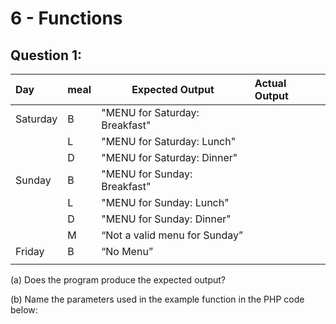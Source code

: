 # 6 - Functions

## Question 1:

| **Day**  | **meal** | **Expected Output**            | **Actual Output** |
| :------- | -------- | ------------------------------ | :---------------- |
| Saturday | B        | "MENU for Saturday: Breakfast" |                   |
|          | L        | "MENU for Saturday: Lunch"     |                   |
|          | D        | "MENU for Saturday: Dinner"    |                   |
| Sunday   | B        | "MENU for Sunday: Breakfast"   |                   |
|          | L        | "MENU for Sunday: Lunch"       |                   |
|          | D        | "MENU for Sunday: Dinner"      |                   |
|          | M        | “Not a valid menu for Sunday”  |                   |
| Friday   | B        | “No Menu”                      |                   |
|          |          |                                |                   |



(a) Does the program produce the expected output?

(b) Name the parameters used in the example function in the PHP code below:

